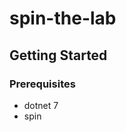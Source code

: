 # spin-the-lab

<!-- GETTING STARTED -->
## Getting Started


### Prerequisites

* dotnet 7
* spin


